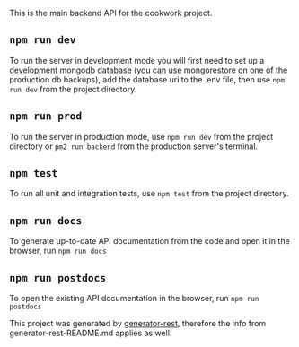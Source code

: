This is the main backend API for the cookwork project.

## `npm run dev`

To run the server in development mode you will first need to set up a development mongodb database (you can use mongorestore on one of the production db backups), add the database uri to the .env file, then use `npm run dev` from the project directory.

## `npm run prod`

To run the server in production mode, use `npm run dev` from the project directory or `pm2 run backend` from the production server's terminal.

## `npm test`

To run all unit and integration tests, use `npm test` from the project directory.

## `npm run docs`

To generate up-to-date API documentation from the code and open it in the browser, run `npm run docs`

## `npm run postdocs`

To open the existing API documentation in the browser, run `npm run postdocs`

This project was generated by [generator-rest](https://github.com/diegohaz/generator-rest), therefore the info from generator-rest-README.md applies as well.